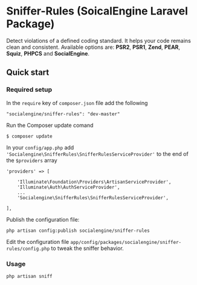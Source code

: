 # Sniffer-Rules (SoicalEngine Laravel Package)
Detect violations of a defined coding standard. It helps your code remains clean and consistent. Available options are: **PSR2**, **PSR1**, **Zend**, **PEAR**, **Squiz**, **PHPCS** and **SocialEngine**.


## Quick start

### Required setup

In the `require` key of `composer.json` file add the following

    "socialengine/sniffer-rules": "dev-master"

Run the Composer update comand

    $ composer update

In your `config/app.php` add `'Socialengine\SnifferRules\SnifferRulesServiceProvider'` to the end of the `$providers` array

    'providers' => [

        'Illuminate\Foundation\Providers\ArtisanServiceProvider',
        'Illuminate\Auth\AuthServiceProvider',
        ...
        'Socialengine\SnifferRules\SnifferRulesServiceProvider',

    ],

Publish the configuration file:

    php artisan config:publish socialengine/sniffer-rules

Edit the configuration file `app/config/packages/socialengine/sniffer-rules/config.php` to tweak the sniffer behavior.

### Usage

    php artisan sniff  
